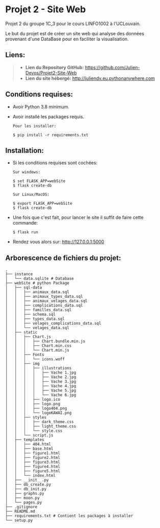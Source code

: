 # Projet 2 - Site Web

Projet 2 du groupe 1C_3 pour le cours LINFO1002 à l'UCLouvain.

Le but du projet est de créer un site web qui analyse des
données provenant d'une DataBase pour en faciliter la visualisation.

## Liens:

> - **Lien du Repository GitHub:** <https://github.com/Julien-Devos/Projet2-Site-Web>
> - **Lien du site hébergé:** <http://juliendv.eu.pythonanywhere.com>

## Conditions requises:

  - Avoir Python 3.8 minimum.

  - Avoir installé les packages requis.
    
    ```batch
    Pour les installer:
    
    $ pip install -r requirements.txt
    ```

## Installation:

  - Si les conditions requises sont cochées:
  
    ```batch
    Sur windows:
    
    $ set FLASK_APP=webSite
    $ flask create-db
    
    Sur Linux/MacOS:
    
    $ export FLASK_APP=webSite
    $ flask create-db
    ```

  - Une fois que c'est fait, pour lancer le site il suffit de faire cette commande:

    ```batch
    $ flask run
    ```
    
  - Rendez vous alors sur: <http://127.0.0.1:5000>

## Arborescence de fichiers du projet:

```
.
├── instance
│   └── data.sqlite # Database
├── webSite # python Package
│   ├── sql-data
│   │   ├── animaux_data.sql
│   │   ├── animaux_types_data.sql
│   │   ├── animaux_velages_data.sql
│   │   ├── complications_data.sql
│   │   ├── familles_data.sql
│   │   ├── schema.sql
│   │   ├── types_data.sql
│   │   ├── velages_complications_data.sql
│   │   └── velages_data.sql
│   ├── static
│   │   ├── Chart.js
│   │   │   ├── Chart.bundle.min.js
│   │   │   ├── Chart.min.css
│   │   │   └── Chart.min.js
│   │   ├── Fonts
│   │   │   └── icons.woff
│   │   ├── img
│   │   │   ├── illustrations
│   │   │   │   ├── Vache 1.jpg
│   │   │   │   ├── Vache 2.jpg
│   │   │   │   ├── Vache 3.jpg
│   │   │   │   ├── Vache 4.jpg
│   │   │   │   ├── Vache 5.jpg
│   │   │   │   └── Vache 6.jpg
│   │   │   ├── logo.ico
│   │   │   ├── logo.png
│   │   │   ├── logo404.png
│   │   │   └── logoKAWAI.png
│   │   ├── styles
│   │   │   ├── dark_theme.css
│   │   │   ├── light_theme.css
│   │   │   └── style.css
│   │   └── script.js
│   ├── templates
│   │   ├── 404.html
│   │   ├── base.html
│   │   ├── figure1.html
│   │   ├── figure2.html
│   │   ├── figure3.html
│   │   ├── figure4.html
│   │   ├── figure5.html
│   │   └── index.html
│   ├── __init__.py
│   ├── db_create.py
│   ├── db_init.py
│   ├── graphs.py
│   ├── moon.py
│   └── pages.py
├── .gitignore    
├── README.md
├── requirements.txt # Contient les packages à installer
└── setup.py    
```